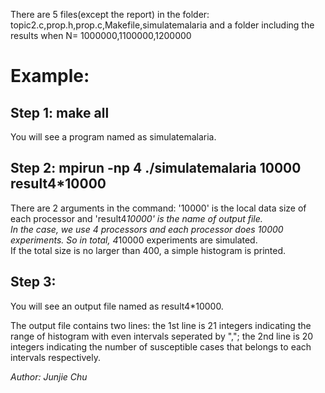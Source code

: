 There are 5 files(except the report) in the folder: topic2.c,prop.h,prop.c,Makefile,simulatemalaria and a folder including the results when N= 1000000,1100000,1200000
# Example:   
## Step 1: make all  
You will see a program named as simulatemalaria.  

## Step 2: mpirun -np 4 ./simulatemalaria 10000 result4*10000    
There are 2 arguments in the command: '10000' is the local data size of each processor and 'result4*10000' is the name of output file.  
In the case, we use 4 processors and each processor does 10000 experiments. So in total, 4*10000 experiments are simulated.  
If the total size is no larger than 400, a simple histogram is printed.  

## Step 3:
You will see an output file named as result4*10000.

The output file contains two lines: the 1st line is 21 integers indicating the range of histogram with even intervals seperated by ","; the 2nd line is 20 integers indicating the number of susceptible cases that belongs to each intervals respectively. 

*Author: Junjie Chu*
